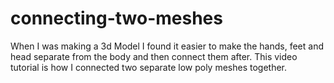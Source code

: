 # connecting-two-meshes
When I was making a 3d Model I found it easier to make the hands, feet and head separate from the body and then connect them after. This video tutorial is how I connected two separate low poly meshes together.
